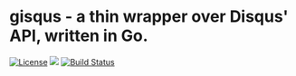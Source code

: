# gisqus - a thin wrapper over Disqus' API, written in Go.

[![License](https://img.shields.io/badge/License-Apache%202.0-blue.svg)](https://opensource.org/licenses/Apache-2.0)
[![](https://godoc.org/github.com/pierods/gisqus?status.svg)](http://godoc.org/github.com/pierods/gisqus)
[![Build Status](https://travis-ci.org/pierods/gisqus.svg?branch=master)](https://travis-ci.org/pierods/gisqus)
